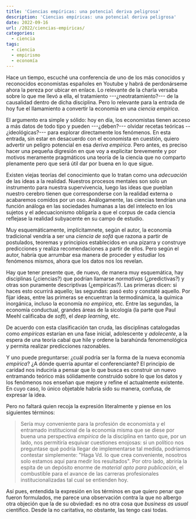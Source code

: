 ```yaml
---
title: 'Ciencias empíricas: una potencial deriva peligrosa'
description: 'Ciencias empíricas: una potencial deriva peligrosa'
date: 2022-09-16
url: /2022/ciencias-empiricas/
categories:
  - ciencia
tags:
  - ciencia
  - empirismo
  - economía
---
```


Hace un tiempo, escuché una conferencia de uno de los más conocidos y reconocidos economistas españoles en Youtube y habrá de perdonárseme ahora la pereza por ubicar en enlace. Lo relevante de la charla versaba sobre lo que me llevó a ella, el tratamiento ---¿neotratamiento?--- de la causalidad dentro de dicha disciplina. Pero lo relevante para la entrada de hoy fue el llamamiento a convertir la economía en una _ciencia empírica_.

El argumento era simple y sólido: hoy en día, los economistas tienen acceso a más datos de todo tipo y pueden ---¿deben?--- olvidar recetas teóricas --¿ideológicas?--- para explorar directamente los fenómenos. En esta entrada, sin estar en desacuerdo con el economista en cuestión, quiero advertir un peligro potencial en esa _deriva empírica_. Pero antes, es preciso hacer una pequeña digresión en que voy a explicitar brevemente y por motivos meramente pragmáticos una teoría de la ciencia que no comparto plenamente pero que será útil dar por buena en lo que sigue.

Existen viejas teorías del conocimiento que lo tratan como una _adecuación_ de las ideas a la realidad. Nuestros procesos mentales son solo un instrumento para nuestra supervivencia, luego las ideas que pueblan nuestro cerebro tienen que corresponderse con la realidad externa o acabaremos comidos por un oso. Análogamente, las ciencias tendrían una función análoga en las sociedades humanas a las del intelecto en los sujetos y el adecuacionismo obligaría a que el corpus de cada ciencia reflejase la realidad subyacente en su campo de estudio.

Muy esquemáticamente, implícitamnete, según el autor, la economía tradicional vendría a ser una _ciencia de sofá_ que razona a partir de postulados, teoremas y principios establecidos en una pizarra y construye predicciones y realiza recomendaciones a partir de ellos. Pero según el autor, habría que arrumbar esa manera de proceder y estudiar los fenómenos mismos, ahora que los datos nos los revelan.

Hay que tener presente que, de nuevo, de manera muy esquemática, hay disciplinas (¿ciencias?) que podrían llamarse _normativas_ (¿predictivas?) y otras son puramente descriptivas (¿empíricas?). Las primeras dicen: si haces esto ocurrirá aquello; las segundas: pasó esto y constaté aquello. Por fijar ideas, entre las primeras se encuentran la termodinámica, la química inorgánica, incluso la economía _no empírica_, etc. Entre las segundas, la economía conductual, grandes áreas de la sicología (la parte que Paul Meehl calificaba de _soft_), el _deep learning_, etc.

De acuerdo con esta clasificación tan cruda, las disciplinas catalogadas como _empíricas_ estarían en una fase inicial, adolescente y _adolecente_, a la espera de una teoría cabal que hile y ordene la barahúnda fenomenológica y permita realizar predicciones razonables.

Y uno puede preguntarse: ¿cuál podría ser la forma de la nueva economía _empírica_? ¿A dónde querría apuntar el conferenciante? El principio de caridad nos induciría a pensar que lo que busca es construir un nuevo entramando teórico más sólidamente construido sobre lo que los datos y los fenómenos nos enseñan que mejore y refine el actualmente existente. En cuyo caso, lo único objetable habría sido su manera, confusa, de expresar la idea.

Pero no faltará quien recoja la expresión literalmente y piense en los siguientes términos:

> Sería muy conveniente para la profesión de economista y el entramado institucional de la economía misma que se diese por buena una perspectiva _empírica_ de la disciplina en tanto que, por un lado, nos permitiría esquivar cuestiones enojosas: si un político nos preguntase qué podría llegar de implementarse tal medida, podríamos contestar simplemente: "Haga Vd. lo que crea conveniente, nosotros solo estamos aquí para medir los resultados". Por otro lado, abriría la espita de un depósito enorme de _material apto para publicación_, el combustible para el avance de las carreras profesionales institucionalizadas tal cual se entienden hoy.

Así pues, entendida la expresión en los términos en que quiero penar que fueron formulados, me parece una observación contra la que no albergo otra objeción que la de su obviedad: es no otra cosa que _business as usual_ científico. Desde la no caritativa, no obstante, las tengo casi todas.
